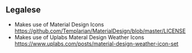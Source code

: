 
## Legalese

- Makes use of Material Design Icons <https://github.com/Templarian/MaterialDesign/blob/master/LICENSE>
- Makes use of Uplabs Materal Design Weather Icons <https://www.uplabs.com/posts/material-design-weather-icon-set>

